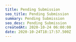 ```yaml
---
title: Pending Submission
seo_title: Pending Submission
summary: Pending Submission
seo_desc: Pending Submission
createdAt: 2020-10-24 06:00:00
date: 2020-10-24T18:17:57.500Z
---
```




